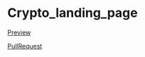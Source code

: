 # Crypto_landing_page

[Preview](https://santadp.github.io/Crypto_landing_page/)

[PullRequest](https://github.com/SantaDP/Crypto_landing_page)